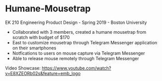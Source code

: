 # Humane-Mousetrap
 EK 210 Engineering Product Design - Spring 2019 - Boston University

- Collaborated with 3 members, created a humane mousetrap from scratch with budget of $170
- East to customize mousetrap through Telegram Messenger application on their smartphones
- Notfications to users on mouse capture via Telegram Messenger
- Able to release mouse remotely through Telegram Messenger

Video Showcase: https://www.youtube.com/watch?v=E8XZEORb02s&feature=emb_logo

